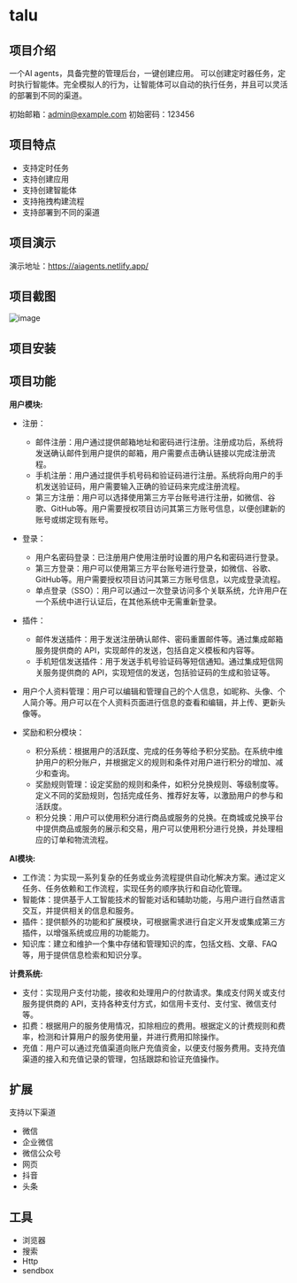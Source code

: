# talu

## 项目介绍
一个AI agents，具备完整的管理后台，一键创建应用。
可以创建定时器任务，定时执行智能体。完全模拟人的行为，让智能体可以自动的执行任务，并且可以灵活的部署到不同的渠道。

初始邮箱：admin@example.com
初始密码：123456

## 项目特点

- 支持定时任务
- 支持创建应用
- 支持创建智能体
- 支持拖拽构建流程
- 支持部署到不同的渠道

## 项目演示

演示地址：https://aiagents.netlify.app/

## 项目截图

![image](https://user-images.githubusercontent.com/10094643/17368)

## 项目安装

## 项目功能

**用户模块:**

- 注册：
  - 邮件注册：用户通过提供邮箱地址和密码进行注册。注册成功后，系统将发送确认邮件到用户提供的邮箱，用户需要点击确认链接以完成注册流程。
  - 手机注册：用户通过提供手机号码和验证码进行注册。系统将向用户的手机发送验证码，用户需要输入正确的验证码来完成注册流程。
  - 第三方注册：用户可以选择使用第三方平台账号进行注册，如微信、谷歌、GitHub等。用户需要授权项目访问其第三方账号信息，以便创建新的账号或绑定现有账号。

- 登录：
  - 用户名密码登录：已注册用户使用注册时设置的用户名和密码进行登录。
  - 第三方登录：用户可以使用第三方平台账号进行登录，如微信、谷歌、GitHub等。用户需要授权项目访问其第三方账号信息，以完成登录流程。
  - 单点登录（SSO）：用户可以通过一次登录访问多个关联系统，允许用户在一个系统中进行认证后，在其他系统中无需重新登录。

- 插件：
  - 邮件发送插件：用于发送注册确认邮件、密码重置邮件等。通过集成邮箱服务提供商的 API，实现邮件的发送，包括自定义模板和内容等。
  - 手机短信发送插件：用于发送手机号验证码等短信通知。通过集成短信网关服务提供商的 API，实现短信的发送，包括验证码的生成和验证等。

- 用户个人资料管理：用户可以编辑和管理自己的个人信息，如昵称、头像、个人简介等。用户可以在个人资料页面进行信息的查看和编辑，并上传、更新头像等。

- 奖励和积分模块：
  - 积分系统：根据用户的活跃度、完成的任务等给予积分奖励。在系统中维护用户的积分账户，并根据定义的规则和条件对用户进行积分的增加、减少和查询。
  - 奖励规则管理：设定奖励的规则和条件，如积分兑换规则、等级制度等。定义不同的奖励规则，包括完成任务、推荐好友等，以激励用户的参与和活跃度。
  - 积分兑换：用户可以使用积分进行商品或服务的兑换。在商城或兑换平台中提供商品或服务的展示和交易，用户可以使用积分进行兑换，并处理相应的订单和物流流程。

**AI模块:**
- 工作流：为实现一系列复杂的任务或业务流程提供自动化解决方案。通过定义任务、任务依赖和工作流程，实现任务的顺序执行和自动化管理。
- 智能体：提供基于人工智能技术的智能对话和辅助功能，与用户进行自然语言交互，并提供相关的信息和服务。
- 插件：提供额外的功能和扩展模块，可根据需求进行自定义开发或集成第三方插件，以增强系统或应用的功能能力。
- 知识库：建立和维护一个集中存储和管理知识的库，包括文档、文章、FAQ等，用于提供信息检索和知识分享。

**计费系统:**
- 支付：实现用户支付功能，接收和处理用户的付款请求。集成支付网关或支付服务提供商的 API，支持各种支付方式，如信用卡支付、支付宝、微信支付等。
- 扣费：根据用户的服务使用情况，扣除相应的费用。根据定义的计费规则和费率，检测和计算用户的服务使用量，并进行费用扣除操作。
- 充值：用户可以通过充值渠道向账户充值资金，以便支付服务费用。支持充值渠道的接入和充值记录的管理，包括跟踪和验证充值操作。


## 扩展
支持以下渠道
- 微信
- 企业微信
- 微信公众号
- 网页
- 抖音
- 头条

## 工具
- 浏览器
- 搜索
- Http
- sendbox



